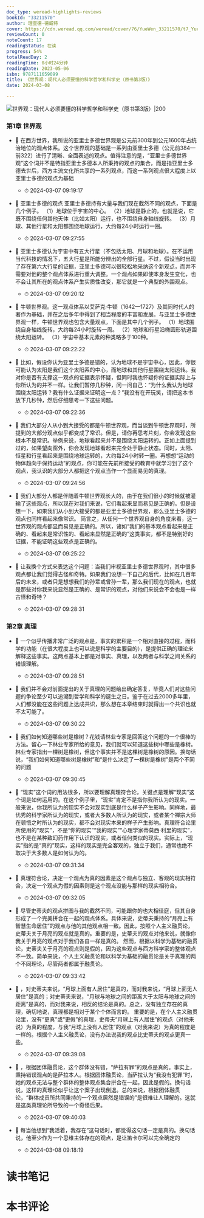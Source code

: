 ```yaml
---
doc_type: weread-highlights-reviews
bookId: "33211570"
author: 理查德·德威特
cover: https://cdn.weread.qq.com/weread/cover/76/YueWen_33211570/t7_YueWen_33211570.jpg
reviewCount: 0
noteCount: 17
readingStatus: 在读
progress: 54%
totalReadDay: 2
readingTime: 0小时24分钟
readingDate: 2023-05-06
isbn: 9787111659099
title: 《世界观：现代人必须要懂的科学哲学和科学史（原书第3版）》
date: 2024-03-08

---
```


![ 世界观：现代人必须要懂的科学哲学和科学史（原书第3版）|200](https://cdn.weread.qq.com/weread/cover/76/YueWen_33211570/t7_YueWen_33211570.jpg)


### 第1章 世界观


- 📌 在西方世界，我所说的亚里士多德世界观是公元前300年到公元1600年占统治地位的观点体系。这个世界观的基础是一系列由亚里士多德（公元前384—前322）进行了清晰、全面表述的观点。值得注意的是，“亚里士多德世界观”这个词并不是特指亚里士多德本人所秉持的观点的集合，而是指亚里士多德去世后，西方主流文化所共享的一系列观点，而这一系列观点很大程度上以亚里士多德的观点为基础 
    - ⏱ 2024-03-07 09:19:17 

- 📌 亚里士多德的观点
亚里士多德持有大量与我们现在截然不同的观点，下面是几个例子。
（1）地球位于宇宙的中心。
（2）地球是静止的，也就是说，它既不围绕任何其他天体（比如太阳）运行，也不围绕自身轴线旋转。
（3）月球、其他行星和太阳都围绕地球运行，大约每24小时运行一圈。 
    - ⏱ 2024-03-07 09:27:55 

- 📌 亚里士多德认为宇宙中有五大行星（不包括太阳、月球和地球）。在不运用当代科技的情况下，五大行星是所能分辨出的全部行星。不过，假设当时出现了存在第六大行星的证据，亚里士多德可以很轻松地采纳这个新观点，而并不需要对他的整个观点体系进行重大调整。一个观点如果即使本身发生变化，也不会让其所在的观点体系产生实质性改变，那它就是一个典型的外围观点。 
    - ⏱ 2024-03-07 09:20:12 

- 📌 牛顿世界观。这一观点体系以艾萨克·牛顿（1642—1727）及其同时代人的著作为基础，并在之后多年中得到了相当程度的丰富和发展。与亚里士多德世界观一样，牛顿世界观也包含大量观点，下面是其中几个例子。
（1）地球围绕自身轴线旋转，大约每24小时旋转一周。
（2）地球和行星沿椭圆形轨道围绕太阳运转。
（3）宇宙中基本元素的种类略多于100种。 
    - ⏱ 2024-03-07 09:22:22 

- 📌 比如，假设你认为亚里士多德是错的，认为地球不是宇宙中心，因此，你很可能认为太阳是我们这个太阳系的中心，而地球和其他行星围绕太阳运转。我对你是否有支撑这一观点的证据表示怀疑，但同时我也怀疑你的证据实际上与你所认为的并不一样。让我们暂停几秒钟，问一问自己：“为什么我认为地球围绕太阳运转？我有什么证据来证明这一点？”我没有在开玩笑，请把这本书放下几秒钟，然后仔细思考一下这些问题。 
    - ⏱ 2024-03-07 09:22:36 

- 📌 我们大部分人从小到大接受的都是牛顿世界观，而当谈到牛顿世界观时，所提到的大部分观点似乎都变成了常识。但是，请你再思考片刻，你会发现这些根本不是常识。举例来说，地球看起来并不是围绕太阳运转的。正如上面提到过的，如果望向窗外，你会发现地球看起来完全处于静止状态。同时，太阳、恒星和行星看起来是围绕地球运转的，大约每24小时转一圈。再想想“运动的物体趋向于保持运动”的观点，你可能在先前所接受的教育中就学习到了这个观点，我认识的大部分人都把这个观点当作一个显而易见的真理。 
    - ⏱ 2024-03-07 09:24:56 

- 📌 我们大部分人都是伴随着牛顿世界观长大的，由于在我们很小的时候就被灌输了这些观点，所以现在对我们来说，它们看起来显而易见是正确的。但是设想一下，如果我们从小到大接受的都是亚里士多德世界观，那么亚里士多德的观点也同样看起来像常识。
简言之，从任何一个世界观自身的角度来看，这一世界观的观点都显而易见是正确的。所以，诸如“我们的基本观点看起来是正确的、看起来是常识性的、看起来显然是正确的”这类事实，都不是特别好的证据，不能证明这些观点是正确的。 
    - ⏱ 2024-03-07 09:25:22 

- 📌 让我换个方式来表达这个问题：当我们审视亚里士多德世界观时，其中很多观点都让我们觉得古怪和奇特。如果我们设想一下自己的后代，比如在几百年后的未来，或者只是想想我们的孙辈或曾孙一辈，那么我们现在的观点，也就是那些对你我来说显然是正确的、是常识的观点，对他们来说会不会也是一样古怪和奇特？ 
    - ⏱ 2024-03-07 09:28:31 
### 第2章 真理


- 📌 一个似乎传播非常广泛的观点是，事实的累积是一个相对直接的过程，而科学的功能（在很大程度上也可以说是科学的主要目的），是提供正确的理论来解释这些事实。这两点基本上都是对事实、真理，以及两者与科学之间关系的错误理解。 
    - ⏱ 2024-03-07 09:28:51 

- 📌 我们并不会对前面提出的关于真理的问题给出确定答复，毕竟人们对这些问题的争论至少可以追溯到哲学和科学的诞生之日。鉴于在过去2000多年里，人们都没能在这些问题上达成共识，那么想在本章结束时就得出一个共识也就不太可能了。 
    - ⏱ 2024-03-07 09:30:22 

- 📌 我们如何知道哪些树是橡树？花钱请林业专家是回答这个问题的一个很棒的方法。留心一下林业专家所给的意见，我们就可以知道这些树中哪些是橡树。林业专家指出一棵树是橡树，但这个事实并不是这棵树是橡树的原因。换句话说，“我们如何知道哪些树是橡树”和“是什么决定了一棵树是橡树”是两个不同的问题 
    - ⏱ 2024-03-07 09:30:45 

- 📌 “现实”这个词的用法很多，所以要理解真理符合论，关键点是理解“现实”这个词是如何运用的。在这个例子里，“现实”肯定不是指你我所认为的现实。一般来说，你我所认为的现实不会对现实到底是什么样子产生影响。同样地，最优秀的科学家所认为的现实，或者大多数人所认为的现实，或者某个禅宗大师在顿悟之时所认为的现实，都不会对现实本来的样子产生影响。真理符合论里所使用的“现实”，不是“你的现实”“我的现实”“心理学家蒂莫西·利里的现实”，也不是在某种致幻药作用下认识的现实，或者任何类似的现实。实际上，“现实”指的是“真的”现实，这样的现实是完全客观的，独立于我们，通常也绝不取决于大多数人是如何认为的。 
    - ⏱ 2024-03-07 09:31:34 

- 📌 真理符合论，决定一个观点为真的因素是这个观点与独立、客观的现实相符合，决定一个观点为假的因素则是这个观点没能与那样的现实相符合。 
    - ⏱ 2024-03-07 09:32:05 

- 📌 尽管史蒂夫的观点拼图与我的截然不同，可能跟你的也大相径庭，但其自身形成了一个完美拼合在一起的观点体系。具体来说，史蒂夫秉持的“月亮上有智慧生命居住”的观点与他的其他观点相一致。因此，按照个人主义融贯论，史蒂夫关于月亮的观点就是真的。重要的是，史蒂夫的观点对他来说，就像你我关于月亮的观点对于我们各自一样是真的。
然而，根据以科学为基础的融贯论，史蒂夫关于月亮的观点则是假的，因为这些观点与西方科学家的整体观点不一致。简单来说，个人主义融贯论和以科学为基础的融贯论是关于真理的两个不同理论，尽管两者都属于融贯论。 
    - ⏱ 2024-03-07 09:33:42 

- 📌 ，对史蒂夫来说，“月球上面有人居住”是真的，而对我来说，“月球上面无人居住”是真的；对史蒂夫来说，“月球与地球之间的距离大于太阳与地球之间的距离”是真的，而对我来说，相反的结论是真的。总之，没有独立存在的真理，确切地说，真理都是相对于某个个体而言的。
重要的是，在个人主义融贯论里，没有“更真”或“更假”的真理，史蒂夫“月球上有人居住”的观点（对他来说）为真的程度，与我“月球上没有人居住”的观点（对我来说）为真的程度是一样的。根据个人主义融贯论，没有办法说我的观点比史蒂夫的观点更真一些。 
    - ⏱ 2024-03-07 09:39:08 

- 📌 ，根据团体融贯论，这个群体没有错，“萨拉有罪”的观点是真的。事实上，秉持错误观点的是萨拉本人。根据团体融贯论，当萨拉认为“我没有犯罪”时，她的观点无法与整个群体的整体观点集合拼合在一起，因此是假的。换句话说，这样的真理论似乎让这个案子出现倒退。总的来说，根据团体融贯论，“群体成员所共同秉持的一个观点居然是错误的”是很难让人理解的。这就是这类真理论所导致的一个奇怪后果。 
    - ⏱ 2024-03-07 09:40:03 

- 📌 每当他想到“我活着，我存在”这句话时，都觉得这句话一定是真的。换句话说，他至少作为一个思维主体存在的观点，是让笛卡尔可以完全确定的 
    - ⏱ 2024-03-08 09:18:19 

# 读书笔记


# 本书评论
